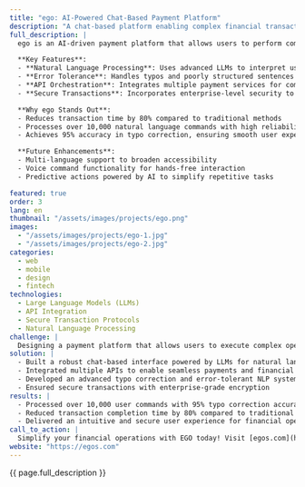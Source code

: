 ```yaml
---
title: "ego: AI-Powered Chat-Based Payment Platform"
description: "A chat-based platform enabling complex financial transactions with simple, natural language commands"
full_description: |
  ego is an AI-driven payment platform that allows users to perform complex financial operations by writing simple sentences, even with typos. By orchestrating large language models (LLMs) with a robust API integration layer, ego delivers an intuitive, fast, and secure transaction experience. Its typo-tolerant NLP engine ensures seamless processing, while enterprise-grade security safeguards every transaction.

  **Key Features**:
  - **Natural Language Processing**: Uses advanced LLMs to interpret user commands with high accuracy
  - **Error Tolerance**: Handles typos and poorly structured sentences without disruptions
  - **API Orchestration**: Integrates multiple payment services for comprehensive functionality
  - **Secure Transactions**: Incorporates enterprise-level security to protect user data and funds

  **Why ego Stands Out**:
  - Reduces transaction time by 80% compared to traditional methods
  - Processes over 10,000 natural language commands with high reliability
  - Achieves 95% accuracy in typo correction, ensuring smooth user experiences

  **Future Enhancements**:
  - Multi-language support to broaden accessibility
  - Voice command functionality for hands-free interaction
  - Predictive actions powered by AI to simplify repetitive tasks

featured: true
order: 3
lang: en
thumbnail: "/assets/images/projects/ego.png"
images:
  - "/assets/images/projects/ego-1.jpg"
  - "/assets/images/projects/ego-2.jpg"
categories:
  - web
  - mobile
  - design
  - fintech
technologies:
  - Large Language Models (LLMs)
  - API Integration
  - Secure Transaction Protocols
  - Natural Language Processing
challenge: |
  Designing a payment platform that allows users to execute complex operations through simple chat commands while ensuring high security, fast processing, and typo tolerance. The challenge was to orchestrate multiple APIs and LLMs into a seamless and intuitive experience.
solution: |
  - Built a robust chat-based interface powered by LLMs for natural language command interpretation
  - Integrated multiple APIs to enable seamless payments and financial actions
  - Developed an advanced typo correction and error-tolerant NLP system
  - Ensured secure transactions with enterprise-grade encryption
results: |
  - Processed over 10,000 user commands with 95% typo correction accuracy
  - Reduced transaction completion time by 80% compared to traditional platforms
  - Delivered an intuitive and secure user experience for financial operations
call_to_action: |
  Simplify your financial operations with EGO today! Visit [egos.com](https://egos.com) to learn more and get started.
website: "https://egos.com"
---
```


{{ page.full_description }}